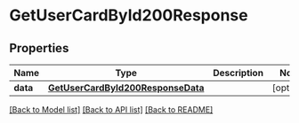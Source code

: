 # GetUserCardById200Response

## Properties
Name | Type | Description | Notes
------------ | ------------- | ------------- | -------------
**data** | [**GetUserCardById200ResponseData**](GetUserCardById200ResponseData.md) |  | [optional] 

[[Back to Model list]](../README.md#documentation-for-models) [[Back to API list]](../README.md#documentation-for-api-endpoints) [[Back to README]](../README.md)


